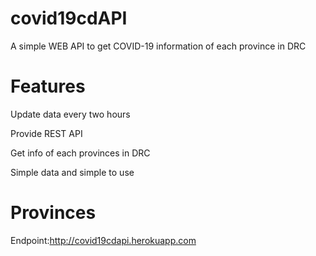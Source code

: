 # covid19cdAPI
A simple WEB API to get COVID-19 information of each province in DRC

# Features
 Update data every two hours 

 Provide REST API

 Get info of each provinces in DRC

 Simple data and simple to use

# Provinces
Endpoint:http://covid19cdapi.herokuapp.com

